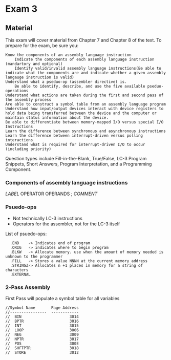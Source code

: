 # Exam 3
## Material

This exam will cover material from Chapter 7 and Chapter 8 of the text. To prepare for the exam, be sure you:
  

    Know the components of an assembly language instruction
        Indicate the components of each assembly language instruction (mandartory and optional)
        Identify valid/invalid assembly language instructions(Be able to indicate what the components are and indicate whether a given assembly langauge instruction is valid)
    Understand what a pseduo-op (assembler directive) is.
        Be able to identify, describe, and use the five available pseduo-operations
    Understand what actions are taken during the first and second pass of the assembly process
    Are able to construct a symbol table from an assembly language program
    Understand how input/output devices interact with device registers to hold data being transferred between the device and the computer or maintain status information about the device.
    Be able to differentiate between memory-mapped I/O versus special I/O Instructions
    Learn the difference between synchronous and asynchronous instructions
    Learn the difference between interrupt-driven versus polling interactions
    Understand what is required for interrupt-driven I/O to occur (including priority)

Question types include Fill-in-the-Blank, True/False, LC-3 Program Snippets, Short Answers, Program Interpretation, and a Programming Component.


### Components of assembly language instructions 

*LABEL* OPERATOR OPERANDS ; *COMMENT*

### Psuedo-ops

  - Not technically LC-3 instructions
  - Operators for the assembler, not for the LC-3 itself

List of psuedo-ops:
```
  .END    -> Indicates end of program
  .ORIG   -> indicates where to begin program
  .BLKW   -> Allocate memory. use when the amount of memory needed is unknown to the programmer
  .FILL   -> Stores a value NNNN at the current memory address
  .STRINGZ-> Allocates n +1 places in memory for a string of characters 
  .EXTERNAL
  ```

### 2-Pass Assembly

  First Pass will populate a symbol table for all variables 
  ```
//Symbol Name		Page Address
//----------------	------------
//	BIN                     3014
//	BPTR                    3016
//	INT                     3015
//	LOOP                    3006
//	NEG                     3009
//	NPTR                    3017
//	POS                     300E
//	SHFTPTR                 3018
//	STORE                   3012

  ```
